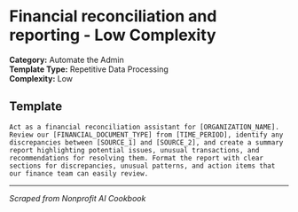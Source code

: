 # Financial reconciliation and reporting - Low Complexity

**Category:** Automate the Admin  
**Template Type:** Repetitive Data Processing  
**Complexity:** Low

## Template

```
Act as a financial reconciliation assistant for [ORGANIZATION_NAME]. Review our [FINANCIAL_DOCUMENT_TYPE] from [TIME_PERIOD], identify any discrepancies between [SOURCE_1] and [SOURCE_2], and create a summary report highlighting potential issues, unusual transactions, and recommendations for resolving them. Format the report with clear sections for discrepancies, unusual patterns, and action items that our finance team can easily review.
```

---
*Scraped from Nonprofit AI Cookbook*
